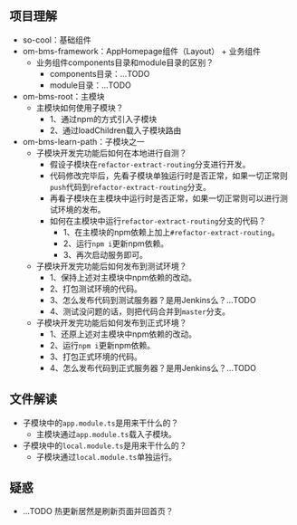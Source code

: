 ## 项目理解
* so-cool：基础组件
* om-bms-framework：AppHomepage组件（Layout） + 业务组件
  - 业务组件components目录和module目录的区别？
    - components目录：...TODO
    - module目录：...TODO
* om-bms-root：主模块
  - 主模块如何使用子模块？
    - 1、通过npm的方式引入子模块
    - 2、通过loadChildren载入子模块路由
* om-bms-learn-path：子模块之一
  - 子模块开发完功能后如何在本地进行自测？
    - 假设子模块在`refactor-extract-routing`分支进行开发。
    - 代码修改完毕后，先看子模块单独运行时是否正常，如果一切正常则`push`代码到`refactor-extract-routing`分支。
    - 再看子模块在主模块中运行时是否正常，如果一切正常则可以进行测试环境的发布。
    - 如何在主模块中运行`refactor-extract-routing`分支的代码？
      - 1、在主模块的npm依赖上加上`#refactor-extract-routing`。
      - 2、运行`npm i`更新npm依赖。
      - 3、再次启动服务即可。
  - 子模块开发完功能后如何发布到测试环境？
    - 1、保持上述对主模块中npm依赖的改动。
    - 2、打包测试环境的代码。
    - 3、怎么发布代码到测试服务器？是用Jenkins么？...TODO
    - 4、测试没问题的话，则把代码合并到`master`分支。
  - 子模块开发完功能后如何发布到正式环境？
    - 1、还原上述对主模块中npm依赖的改动。
    - 2、运行`npm i`更新npm依赖。
    - 3、打包正式环境的代码。
    - 4、怎么发布代码到正式服务器？是用Jenkins么？...TODO

## 文件解读
* 子模块中的`app.module.ts`是用来干什么的？
  - 主模块通过`app.module.ts`载入子模块。
* 子模块中的`local.module.ts`是用来干什么的？
  - 子模块通过`local.module.ts`单独运行。

## 疑惑
* ...TODO 热更新居然是刷新页面并回首页？
